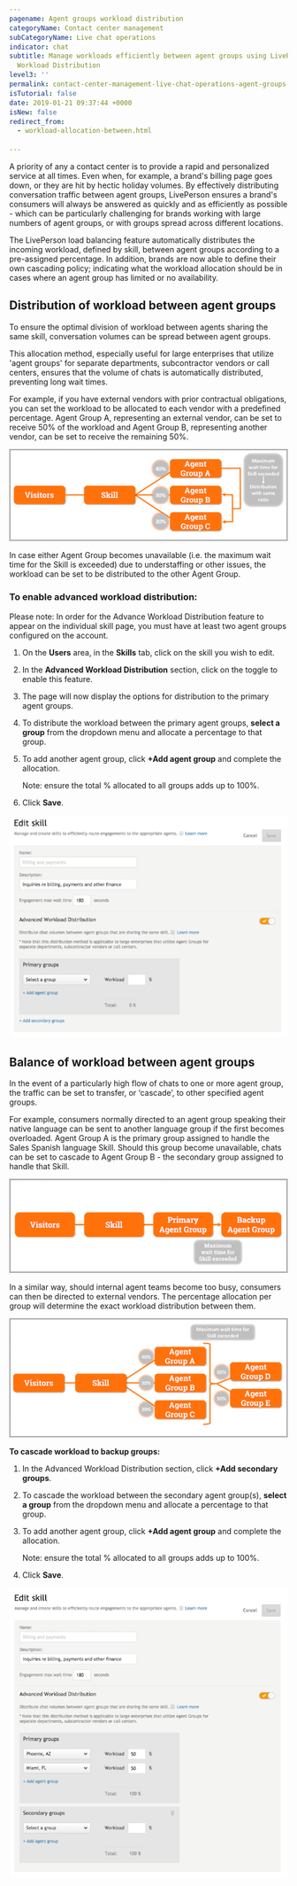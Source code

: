 ```yaml
---
pagename: Agent groups workload distribution
categoryName: Contact center management
subCategoryName: Live chat operations
indicator: chat
subtitle: Manage workloads efficiently between agent groups using LivePerson's Advanced
  Workload Distribution
level3: ''
permalink: contact-center-management-live-chat-operations-agent-groups-workload-distribution.html
isTutorial: false
date: 2019-01-21 09:37:44 +0000
isNew: false
redirect_from:
  - workload-allocation-between.html

---
```

A priority of any a contact center is to provide a rapid and personalized service at all times. Even when, for example, a brand's billing page goes down, or they are hit by hectic holiday volumes. By effectively distributing conversation traffic between agent groups, LivePerson ensures a brand's consumers will always be answered as quickly and as efficiently as possible - which can be particularly challenging for brands working with large numbers of agent groups, or with groups spread across different locations.

The LivePerson load balancing feature automatically distributes the incoming workload, defined by skill, between agent groups according to a pre-assigned percentage. In addition, brands are now able to define their own cascading policy; indicating what the workload allocation should be in cases where an agent group has limited or no availability.

## **Distribution of workload between agent groups**

To ensure the optimal division of workload between agents sharing the same skill, conversation volumes can be spread between agent groups.

This allocation method, especially useful for large enterprises that utilize 'agent groups' for separate departments, subcontractor vendors or call centers, ensures that the volume of chats is automatically distributed, preventing long wait times.

For example, if you have external vendors with prior contractual obligations, you can set the workload to be allocated to each vendor with a predefined percentage. Agent Group A, representing an external vendor, can be set to receive 50% of the workload and Agent Group B, representing another vendor, can be set to receive the remaining 50%.

![](/img/workload-distribution-between-agent-groups-1b.png)

In case either Agent Group becomes unavailable (i.e. the maximum wait time for the Skill is exceeded) due to understaffing or other issues, the workload can be set to be distributed to the other Agent Group.

### **To enable advanced workload distribution:**

Please note: In order for the Advance Workload Distribution feature to appear on the individual skill page, you must have at least two agent groups configured on the account.

1. On the **Users** area, in the **Skills** tab, click on the skill you wish to edit.
2. In the **Advanced Workload Distribution** section, click on the toggle to enable this feature.
3. The page will now display the options for distribution to the primary agent groups.
4. To distribute the workload between the primary agent groups, **select a group** from the dropdown menu and allocate a percentage to that group.
5. To add another agent group, click **+Add agent group** and complete the allocation.

   Note: ensure the total % allocated to all groups adds up to 100%.
6. Click **Save**.

![](/img/workload-distribution-between-agent-groups-3b.png)

## **Balance of workload between agent groups**

In the event of a particularly high flow of chats to one or more agent group, the traffic can be set to transfer, or ‘cascade’, to other specified agent groups.

For example, consumers normally directed to an agent group speaking their native language can be sent to another language group if the first becomes overloaded. Agent Group A is the primary group assigned to handle the Sales Spanish language Skill. Should this group become unavailable, chats can be set to cascade to Agent Group B - the secondary group assigned to handle that Skill.

![](/img/workload-distribution-between-agent-groups-4b.png)

In a similar way, should internal agent teams become too busy, consumers can then be directed to external vendors. The percentage allocation per group will determine the exact workload distribution between them.

![](/img/workload-distribution-between-agent-groups-5b.png)

**To cascade workload to backup groups:**

1. In the Advanced Workload Distribution section, click **+Add secondary groups**.
2. To cascade the workload between the secondary agent group(s), **select a group** from the dropdown menu and allocate a percentage to that group.
3. To add another agent group, click **+Add agent group** and complete the allocation.

   Note: ensure the total % allocated to all groups adds up to 100%.
4. Click **Save**.

![](/img/workload-distribution-between-agent-groups-6b.png)
